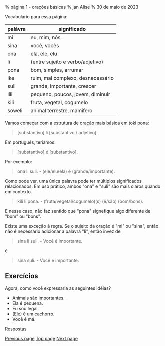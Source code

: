 % página 1 - orações básicas
% jan Alise
% 30 de maio de 2023

Vocabulário para essa página:

| palávra | significado                       |
|---------|-----------------------------------|
| mi      | eu, mim, nós                      |
| sina    | você, vocês                       |
| ona     | ela, ele, elu                     |
| li      | (entre sujeito e verbo/adjetivo)  |
| pona    | bom, simples, arrumar             |
| ike     | ruim, mal complexo, desnecessário |
| suli    | grande, importante, crescer       |
| lili    | pequeno, poucos, jovem, diminuir  |
| kili    | fruta, vegetal, cogumelo          |
| soweli  | animal terrestre, mamífero        |

Vamos começar com a estrutura de oração mais básica em toki pona:

> [substantivo] li [substantivo / adjetivo].

Em português, teriamos:

> [substantivo] é [substantivo].

Por exemplo:

> ona li suli. - (ele/elu/ela) é (grande/importante).

Como pode ver, uma única palavra pode ter múltiplos significados relacionados.
Em uso prático, ambos "ona" e "suli" são mais claros quando em contexto.

> kili li pona. - (fruta/vegetal/cogumelo)(s) (é/são) (bom/bons).

E nesse caso, não faz sentido que "pona" signefique algo diferente de "bom" ou
"bons".

Existe uma exceção à regra. Se o sujeito da oração é "mi" ou "sina", então não
é necessário adicionar a palavra "li", então invez de

> sina li suli. - Você é importante.

é

> sina suli. - Você é importante.

## Exercícios

Agora, como você expressaria as seguintes idéias?

* Animais são importantes.
* Ela é pequena.
* Eu sou legal.
* (Ele) é um cachorro.
* Você é má.

[Respostas](answers.html#p1)

[Previous page](0.html) [Top page](index.html) [Next page](2.html)

